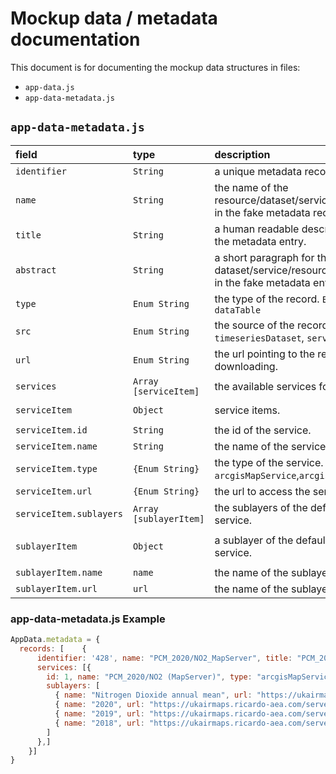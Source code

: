 # Mockup data / metadata documentation

This document is for documenting the mockup data structures in files:

- `app-data.js`
- `app-data-metadata.js`

## `app-data-metadata.js`

|field|type|description|
|:--|:--|:--|
|`identifier` | `String` | a unique metadata record identifier. |
|`name` | `String` | the name of the resource/dataset/service documented in the fake metadata record. |
|`title` | `String` | a human readable descriptive name of the metadata entry. |
|`abstract` | `String` | a short paragraph for the dataset/service/resource documented in the fake metadata entry. |
|`type` | `Enum String` | the type of the record. `Enum`: `field`, `dataTable` |
|`src` | `Enum String` | the source of the record. `Enum`: `dataset`, `timeseriesDataset`, `service` |
|`url` | `Enum String` | the url pointing to the resource for downloading. |
|`services` | `Array [serviceItem]` | the available services for this resource. |
| | | |
|`serviceItem` | `Object` | service items. |
| | | |
|`serviceItem.id` | `String` | the id of the service. |
|`serviceItem.name` | `String` | the name of the service. |
|`serviceItem.type` | `{Enum String}` | the type of the service.  `Enum`: `wms`, `wfs`, `arcgisMapService`,`arcgisFeatureService` |
|`serviceItem.url` | `{Enum String}` | the url to access the service. |
|`serviceItem.sublayers` | `Array [sublayerItem]` | the sublayers of the default layer of the service. |
| | | |
|`sublayerItem`| `Object`| a sublayer of the default layer of the service. |
| | | |
|`sublayerItem.name`| `name`| the name of the sublayer. |
|`sublayerItem.url`| `url`| the name of the sublayer. |



### app-data-metadata.js Example

```js
AppData.metadata = {
  records: [    {
      identifier: '428', name: "PCM_2020/NO2_MapServer", title: "PCM_2020/NO2 (MapServer)", abstract: "Nitrogen Dioxide annual mean", recordType: "dataTable", src: "dataset", url: "",
      services: [{
        id: 1, name: "PCM_2020/NO2 (MapServer)", type: "arcgisMapService", url: "https://ukairmaps.ricardo-aea.com/server/rest/services/PCM_2020/NO2/MapServer",
        sublayers: [
          { name: "Nitrogen Dioxide annual mean", url: "https://ukairmaps.ricardo-aea.com/server/rest/services/PCM_2020/NO2/MapServer/0" },
          { name: "2020", url: "https://ukairmaps.ricardo-aea.com/server/rest/services/PCM_2020/NO2/MapServer/1" },
          { name: "2019", url: "https://ukairmaps.ricardo-aea.com/server/rest/services/PCM_2020/NO2/MapServer/2" },
          { name: "2018", url: "https://ukairmaps.ricardo-aea.com/server/rest/services/PCM_2020/NO2/MapServer/3" },
        ]
      },]
    }]
}
```
